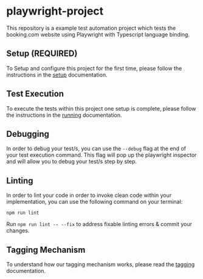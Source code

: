 # playwright-project

This repository is a example test automation project which tests the booking.com website using Playwright with Typescript language binding.

## Setup (REQUIRED)

To Setup and configure this project for the first time, please follow the instructions in the [setup](docs/setup.md) documentation.

## Test Execution

To execute the tests within this project one setup is complete, please follow the instructions in the [running](docs/running.md) documentation.

## Debugging

In order to debug your test/s, you can use the `--debug` flag at the end of your test execution command. This flag will pop up the playwright inspector and will allow you to debug your test/s step by step.

## Linting

In order to lint your code in order to invoke clean code within your implementation, you can use the following command on your terminal:

`npm run lint`

Run `npm run lint -- --fix` to address fixable linting errors & commit your changes.

## Tagging Mechanism

To understand how our tagging mechanism works, please read the [tagging](docs/tagging.md) documentation.
